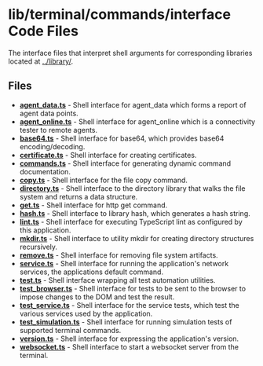 # lib/terminal/commands/interface Code Files
The interface files that interpret shell arguments for corresponding libraries located at [../library/](../library/).

## Files
<!-- Do not edit below this line.  Contents dynamically populated. -->

* **[agent_data.ts](agent_data.ts)**           - Shell interface for agent_data which forms a report of agent data points.
* **[agent_online.ts](agent_online.ts)**       - Shell interface for agent_online which is a connectivity tester to remote agents.
* **[base64.ts](base64.ts)**                   - Shell interface for base64, which provides base64 encoding/decoding.
* **[certificate.ts](certificate.ts)**         - Shell interface for creating certificates.
* **[commands.ts](commands.ts)**               - Shell interface for generating dynamic command documentation.
* **[copy.ts](copy.ts)**                       - Shell interface for the file copy command.
* **[directory.ts](directory.ts)**             - Shell interface to the directory library that walks the file system and returns a data structure.
* **[get.ts](get.ts)**                         - Shell interface for http get command.
* **[hash.ts](hash.ts)**                       - Shell interface to library hash, which generates a hash string.
* **[lint.ts](lint.ts)**                       - Shell interface for executing TypeScript lint as configured by this application.
* **[mkdir.ts](mkdir.ts)**                     - Shell interface to utility mkdir for creating directory structures recursively.
* **[remove.ts](remove.ts)**                   - Shell interface for removing file system artifacts.
* **[service.ts](service.ts)**                 - Shell interface for running the application's network services, the applications default command.
* **[test.ts](test.ts)**                       - Shell interface wrapping all test automation utilities.
* **[test_browser.ts](test_browser.ts)**       - Shell interface for tests to be sent to the browser to impose changes to the DOM and test the result.
* **[test_service.ts](test_service.ts)**       - Shell interface for the service tests, which test the various services used by the application.
* **[test_simulation.ts](test_simulation.ts)** - Shell interface for running simulation tests of supported terminal commands.
* **[version.ts](version.ts)**                 - Shell interface for expressing the application's version.
* **[websocket.ts](websocket.ts)**             - Shell interface to start a websocket server from the terminal.